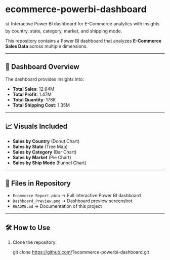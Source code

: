 # ecommerce-powerbi-dashboard
📊 Interactive Power BI dashboard for E-Commerce analytics with insights by country, state, category, market, and shipping mode.


This repository contains a Power BI dashboard that analyzes **E-Commerce Sales Data** across multiple dimensions.

---

## 🚀 Dashboard Overview
The dashboard provides insights into:
- **Total Sales**: 12.64M  
- **Total Profit**: 1.47M  
- **Total Quantity**: 178K  
- **Total Shipping Cost**: 1.35M  

---

## 📈 Visuals Included
- **Sales by Country** (Donut Chart)  
- **Sales by State** (Tree Map)  
- **Sales by Category** (Bar Chart)  
- **Sales by Market** (Pie Chart)  
- **Sales by Ship Mode** (Funnel Chart)  

---

## 📂 Files in Repository
- `Ecommerce_Report.pbix` → Full interactive Power BI dashboard  
- `Dashboard_Preview.png` → Dashboard preview screenshot  
- `README.md` → Documentation of this project  

---

## 🛠 How to Use
1. Clone the repository:

   git clone https://github.com/<your-username>?ecommerce-powerbi-dashboard.git

